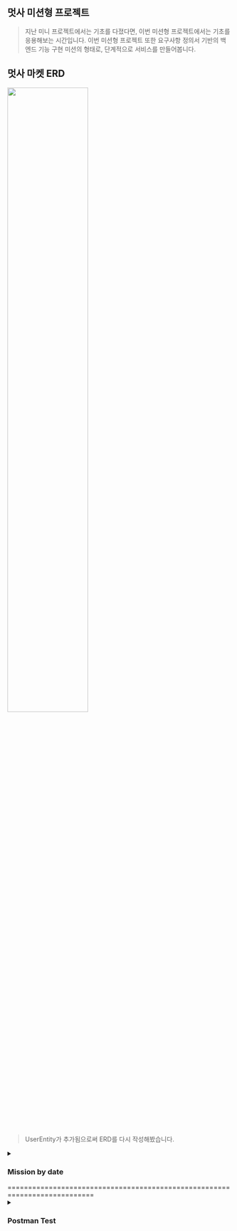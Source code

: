 ## 멋사 미션형 프로젝트
> 지난 미니 프로젝트에서는 기초를 다졌다면, 이번 미션형 프로젝트에서는 기초를 응용해보는 시간입니다.
> 이번 미션형 프로젝트 또한 요구사항 정의서 기반의 백엔드 기능 구현 미션의 형태로, 단계적으로 서비스를 만들어봅니다. 

## 멋사 마켓 ERD

<img width="60%" src="https://github.com/likelion-backend-5th/Project_1_KimMinGyun/assets/86220874/8d27da88-7754-4de1-8dff-4ee95fbafd19"/>

> UserEntity가 추가됨으로써 ERD를 다시 작성해봤습니다.
    
<details>
<summary>  
      
  ### Mission by date
</summary>

### Day1

```sh
1. 사용자는 **회원가입**을 진행할 수 있다.
    - 회원가입에 필요한 정보는 아이디와 비밀번호가 필수이다.
    - 부수적으로 전화번호, 이메일, 주소 정보를 기입할 수 있다.
    - 이에 필요한 사용자 Entity는 직접 작성하도록 한다.
    
2. **아이디 비밀번호**를 통해 로그인을 할 수 있어야 한다.
    
    
3. 아이디 비밀번호를 통해 로그인에 성공하면, **JWT가 발급**된다. 이 JWT를 소유하고 있을 경우 **인증**이 필요한 서비스에 접근이 가능해 진다.
    - 인증이 필요한 서비스는 추후(미션 후반부) 정의한다.
    
4. JWT를 받은 서비스는 **사용자가 누구인지** 사용자 **Entity를 기준**으로 정확하게 판단할 수 있어야 한다.
```

### (요구사항 구현하기 위해 집중한 부분, 변경하거나 추가한 부분)
* 1 
    * 필수 정보인 아이디, 비밀번호에 부수적으로 전화번호, 이메일, 주소 정보를 기입해야해서 UserDetails를 implements한 
      CustomUserDetails를 작성하였다.
    * 이에 필요한 UserEntity를 작성하였다.
    * 필수 정보인 username 과 password는 nullable = false를 하였고, username은 중복이 되면 안되기 때문에 unique 속성도 부여하였다.
    * 회원가입은 TokenController의 Post token/register로 진행할 수 있다.
 
 * 2 
    * 아이디 / 비밀번호로 로그인하기 위해서 JwtRequestDto를 활용하였다.
      
 * 3
    * 로그인에 성공하면 JWT가 발급되는데, TokenController의 Post token/issue로 진행할 수 있다.
    * username과 password가 일치하면 token을 생성하고 부여해준다
      
 * 4 
    * TokenController의 Post token/check로 사용자가 누구인지 확인할 수 있다.
    * Authorization bearer 부분에 토큰을 넣어줌으로써 username을 반환한다.        
            
===========================================================================

### Day2

```sh
1. 아이디와 비밀번호를 필요로 했던 테이블들은 실제 사용자 Record에 대응되도록 ERD를 수정하자.
    - ERD 수정과 함께 해당 정보를 적당히 표현할 수 있도록 Entity를 재작성하자.
    - 그리고 ORM의 기능을 충실히 사용할 수 있도록 어노테이션을 활용한다.
    
2. 다른 작성한 Entity도 변경을 진행한다.
    - 서로 참조하고 있는 테이블 관계가 있다면, 해당 사항이 표현될 수 있도록 Entity를 재작성한다.
```

* 1(UserEntity) 
    * 맨 위에 첨부해둔 ERD에 맞춰 엔티티를 수정하였다.
    * BaseEntity를 상속받은 UserEntity를 만들어줌으로써 createdAt, updatedAt 속성이 추가되었다.
    * 엔티티들과 연관을 맺을때 생기는 중간 매핑 테이블을 없애기위해 @JoinColumn을 이용하여 어떤 컬럼으로 조인을 할지 지정해주었다
    * 그리고 cascade-remove를 설정해 user 데이터가 지워질 때, 그 user가 포함된 데이터를 같이 지워지도록 하였다.

* 2(OtherEntities) 
    * 맨 위에 첨부해둔 ERD에 맞춰 엔티티를 수정하였다.
    * UserEntity에서 @OneToMany를 맺어주었지만, 다른 엔티티에서도 @ManyToOne을 이용하여 양방향으로 매핑을 해주겠다.
    * Many 쪽에 FK가 생기기 때문에, 어느 엔티티에서 연관 엔티티가 필요한지를 생각하고 관계를 맺어주면 좋다.
    * 이 프로젝트에서는 보통 판매 게시글이나 댓글, 네고 글 에서 유저를 찾아서 @ManyToOne이 유용하지만, 양방향으로 관계를 맺어주었다.
    * @ManyToOne을 할 때, CascadeType.PERSIST, CascadeType.MERGE 기능도 추가하여 각각의 엔티티에서 삽입이나, 수정을 할 때
      One 쪽 엔티티에도 반영이 되게 설정해주었다.
      
===========================================================================

### Day3
```sh
1. 본래 “누구든지 열람할 수 있다”의 기능 목록은 사용자가 **인증하지 않은 상태**에서 사용할 수 있도록 한다.
    - 등록된 물품 정보는 누구든지 열람할 수 있다.
    - 등록된 댓글은 누구든지 열람할 수 있다.
    - 기타 기능들
    
2. 작성자와 비밀번호를 포함하는 데이터는 **인증된 사용자만 사용**할 수 있도록 한다.
    - 이때 해당하는 기능에 포함되는 아이디 비밀번호 정보는, 1일차에 새로 작성한 사용자 Entity와의 관계로 대체한다.
        - 물품 정보 등록 → 물품 정보와 사용자 관계 설정
        - 댓글 등록 → 댓글과 사용자 관계 설정
        - 기타 등등
    - 누구든지 중고 거래를 목적으로 물품에 대한 정보를 등록할 수 있다.
    - 등록된 물품에 대한 질문을 위하여 댓글을 등록할 수 있다.
    - 등록된 물품에 대하여 구매 제안을 등록할 수 있다.
    - 기타 기능들
```

* 1
    * permitAll()에 
      "/token/issue", "/token/register"
      HttpMethod.GET, "/api/mutsamarket/items", "/api/mutsamarket/items/all", "/api/mutsamarket/items/{itemId}",
                      "/api/mutsamarket/items/{itemId}/comments"
      을 추가해줌으로써 로그인, 회원가입, 판매게시글 조회 3가지, 댓글 조회는 별 다른 인증 없이 누구든지 열람이 가능하다.

* 2
    * read를 제외한 다른 대부분의 기능들 create, update, delete는 인증된 사용자만 사용할 수 있도록 하였다
    * 예를들어, 등록은 누구든지 할 수 있지만 삭제, 수정 등을 할 때는 그 객체(물품, 댓글, 네고 등)의 등록자만이 할 수 있다
    * 또한, 네고를 조회할 때도 물품 정보 등록자는 모든 네고를 확인할 수 있고, 네고 작성자는 본인이 작성한 네고만 확인할 수 있다.

</details>
===========================================================================

<details>
<summary>
    
  ### Postman Test
</summary>


(사진을 클릭하시면 크게 볼 수 있습니다)

### 회원가입/로그인

<img width="60%" src="https://github.com/likelion-backend-5th/Project_1_KimMinGyun/assets/86220874/d2beb45b-a411-4461-809d-cebd9a00d461"/>

* 회원가입 정보를 Json 형식으로 보내면 회원가입


<img width="60%" src="https://github.com/likelion-backend-5th/Project_1_KimMinGyun/assets/86220874/9c1986da-8233-4b9d-80d9-e45ac512a12b"/>

* username과 password를 JSON 형식으로 보내면 로그인 하면서 토큰을 발급받을 수 있다
    * mingyun의 토큰은 eyJhbGciOiJIUzUxMiJ9.eyJzdWIiOiJtaW5neXVuIiwiaWF0IjoxNjkwODk4MzgyLCJleHAiOjE2OTA5MDE5ODJ9.5EsDv-Yx-q-YHuJImUPU0ait_sIIEEI8P69rM1_uAxXB3kUUZXbPm9jztr67TCrr6fGzRfIuVTtM4QdWmTJHaw
    * 미리 JpaUserDetailsManager에 만들어 놓은 user, user1이 있는데 test를 위해 user의 토큰도 받아서 두 명의 사용자를 가정해 테스트 해보겠다
    * user1의 토큰은 eyJhbGciOiJIUzUxMiJ9.eyJzdWIiOiJ1c2VyMSIsImlhdCI6MTY5MDg5ODg5MCwiZXhwIjoxNjkwOTAyNDkwfQ.LufEgCwSMzrANDEH2xSfJgq1W01WXIeqrdkIMCPkWyXW8pJLS1GkmafoxQuPbfPXWf9qrrmjmBTO1sF14CQv4Q
    * 테스트할 때 인증이 필요한 기능들은 계속 Authorization - Bearer Token 부분에 토큰을 넣어주면서 할 것이다. 기능에 따라 번갈아가며 넣을 것이다.


<img width="60%" src="https://github.com/likelion-backend-5th/Project_1_KimMinGyun/assets/86220874/060dae0f-898a-4166-92df-68d3557b07bb"/>

* 토큰을 Authorization - Bearer Token의 넣어주고 요청을 보내면 username도 확인할 수 있다 

===========================================================================

### SalesItem 기능

<img width="60%" src="https://github.com/likelion-backend-5th/Project_1_KimMinGyun/assets/86220874/6b55d9f8-5d48-4b81-bf2c-041231b99bae"/>

* 포스트맨의 컬렉션에서는 로그인을 하면 Authorization - Bearer Token에 자동으로 토큰 값이 넣어지기도 하는데, 일단 수동으로 넣어주고 요청을 보내겠다
    * 일단 mingyun의 토큰을 넣어줬다 (mingyun으로 로그인 한 것)
    * 그리고 item 판매 게시글을 2개 올리는 테스트를 하였다


<img width="60%" src="https://github.com/likelion-backend-5th/Project_1_KimMinGyun/assets/86220874/47ffc706-1f3a-4e06-bf1d-1dbd56ee9dac"/>

* read
    * read는 토큰을 안넣어줘도 조회를 할 수 있게 해놨다
    * 왼쪽에 get 요청 3개는 차례대로 단일 조회, 전체 조회, 페이지 조회이다.
    * 대표적으로 전체 조회만 사진으로 올려두었다. 3가지 조회가 다 잘되는 것을 확인하였다.


<img width="60%" src="https://github.com/likelion-backend-5th/Project_1_KimMinGyun/assets/86220874/ff2bb8df-dd30-44a6-aca6-99c9eeb4453e"/>

* delete
    * delete는 토큰을 넣어줘야한다.
    * 토큰을 통해 itemId의 작성자와 로그인한 user가 일치하면 삭제를 할 수 있게 하였다.
    * 판매 게시글 작성자가 아닌 user1의 토큰을 넣으면은 삭제가 되지 않는 것을 확인할 수 있다.


<img width="60%" src="https://github.com/likelion-backend-5th/Project_1_KimMinGyun/assets/86220874/15d3df43-c2fd-4d7c-9c34-c3e0c650e8c9"/>

* update
    * 마찬가지로 토큰으로 인증을 해서 작성자만이 수정을 할 수 있다.

<img width="60%" src="https://github.com/likelion-backend-5th/Project_1_KimMinGyun/assets/86220874/87d33aa1-158b-4467-815d-5ee88feddc54"/>

* Put Image
    * 사진을 넣을 수 있다. 서버에 폴더가 생기고 그 Url을 넣어주었다.


<img width="60%" src="https://github.com/likelion-backend-5th/Project_1_KimMinGyun/assets/86220874/3a24df96-b152-4706-8900-35af4b3169ef"/>

* read
    * put, delete 등을 하고 다시 조회한 결과 기능들이 잘 수행된 것을 확인할 수 있다
    
===========================================================================

### Comment 기능

<img width="60%" src="https://github.com/likelion-backend-5th/Project_1_KimMinGyun/assets/86220874/b1210428-60c3-45cf-9c34-da11e1fadb68"/>

* post 댓글
    * 댓글은 작성자든 구매하려는 사람이든 달 수 있게 하였다.
    * 댓글의 답글은 작성자만 달 수 있게 하였다.
    * 지금 테스트에서는 user1의 토큰으로 달았다. 삭제를 위해 2개 달았다. 


<img width="60%" src="https://github.com/likelion-backend-5th/Project_1_KimMinGyun/assets/86220874/e8d09b64-a29b-4a83-84b9-d86323eb2a4f"/>
      
* read
    * 페이지 조회로 구현하였다. itemId에 해당하는 댓글들을 보여준다.
    * 토큰 인증이 없어도 된다. 


<img width="60%" src="https://github.com/likelion-backend-5th/Project_1_KimMinGyun/assets/86220874/4cc4ccf4-4878-4830-ac99-2e5516bdfbcb"/>

* delete
    * 해당 댓글 작성자의 토큰(여기선 user1)을 넣어줘야 삭제를 할 수 있다.
    * itemId: 1, commentId: 2 의 댓글을 삭제하였다.


<img width="60%" src="https://github.com/likelion-backend-5th/Project_1_KimMinGyun/assets/86220874/c503b083-b641-4b90-8e18-90e723922821"/>

* update 댓글
    *  해당 댓글 작성자가 수정을 할 수 있다.
    *  itemId: 1, commentId: 1 의 댓글을 수정하였다.  



<img width="60%" src="https://github.com/likelion-backend-5th/Project_1_KimMinGyun/assets/86220874/d8d5b5c4-3c80-4bf8-ad37-143831d4704d"/>

* post Reply
    * 아이템 판매글 작성자만이 달 수 있다.
    * 1번 아이템 1번 댓글에 대해 답글을 달았다.

<img width="60%" src="https://github.com/likelion-backend-5th/Project_1_KimMinGyun/assets/86220874/f62e7678-9de5-4533-987e-e95de13705db"/>
   
* read
    * read 결과 post, delete, update가 정상 동작한 것을 확인할 수 있다.
 
===========================================================================

### Negotiation 기능

<img width="60%" src="https://github.com/likelion-backend-5th/Project_1_KimMinGyun/assets/86220874/adef2ff0-0345-44a8-92e9-2f0597b40df2"/>

* post Nego
    * Nego 에서는 또 다른 user의 토큰을 발급받아 총 3명의 토큰으로 test를 할 것이다.
    * 일단 user1, user2 의 토큰으로 각각 2개씩 Nego를 post 하였다

<img width="60%" src="https://github.com/likelion-backend-5th/Project_1_KimMinGyun/assets/86220874/d212e7e9-a31b-47aa-bb5f-54abd2f93ae4"/>

<img width="60%" src="https://github.com/likelion-backend-5th/Project_1_KimMinGyun/assets/86220874/c1933057-fdf7-4858-ae74-9861620c062d"/>

<img width="60%" src="https://github.com/likelion-backend-5th/Project_1_KimMinGyun/assets/86220874/aa7b769f-c023-4b0c-b3f1-8b9995466edf"/>

 
* read
    * read는 세 가지 경우를 확인해야 한다.
    * 위에서부터 차례로 판매글 작성자의 토큰, user1의 토큰, user2의 토큰으로 read를 한 결과이다.
    * 판매글 작성자는 모든 네고를 확인할 수 있다.
    * 각각의 user들은 자신의 네고만 확인할 수 있다.
    * read의 결과로써 네고했던 가격과 status를 확인할 수 있다.

<img width="60%" src="https://github.com/likelion-backend-5th/Project_1_KimMinGyun/assets/86220874/bce7ed2a-af1f-4a67-8da7-0c49852b5e8c"/>

<img width="60%" src="https://github.com/likelion-backend-5th/Project_1_KimMinGyun/assets/86220874/657cc461-1fa7-46ee-bd8c-9092f321494b"/>

* update(1)
    * update도 세가지 경우가 있는데, 일단 첫번째 경우이다.
    * 네고를 했던 사람만이 가격을 수정할 수 있다.(다른 토큰으로 할 시 에러 발생)
    * read로 결과를 확인하였다. 네고 가격이 잘 바뀐 것을 확인하였다. (편의를 위해 판매 글 작성자의 토큰으로 read 수행)


<img width="60%" src="https://github.com/likelion-backend-5th/Project_1_KimMinGyun/assets/86220874/c3cd4c43-56f0-4e28-b8ff-d309e1c4c192"/>

* delete
    * 또 다른 update 확인에 앞서 delete를 했다.
    * 마찬가지로 네고를 한 사람의 토큰을 넣어줘야 삭제가 된다

<img width="60%" src="https://github.com/likelion-backend-5th/Project_1_KimMinGyun/assets/86220874/2a7e7613-2b30-4b3c-9e22-17e8edec72d4"/>

<img width="60%" src="https://github.com/likelion-backend-5th/Project_1_KimMinGyun/assets/86220874/79f5cf7d-f18a-4706-9c08-83a9c503dbc1"/>
 
* update(2)
    * 네고를 받은 작성자는 status를 바꿔줄 수 있다.
    * 수락 or 거절로 바꿀 수 있는데, 1번 네고에 대해서는 수락을 하였고 2번 네고에 대해서는 거절, 3번 네고에 대해서는 그대로 두었다.
    * 조회 결과 status가 잘 바뀐 것을 확인할 수 있다.
 
<img width="60%" src="https://github.com/likelion-backend-5th/Project_1_KimMinGyun/assets/86220874/01285fe9-2c56-4d09-a6a3-567c5ffa9df6"/>

<img width="60%" src="https://github.com/likelion-backend-5th/Project_1_KimMinGyun/assets/86220874/e9442f94-99e9-456d-9eec-7bb8dff6547b"/>

  
* update(3)
    * 네고를 한 유저는 status가 "수락" 상태인 것에 한해 구매 확정을 할 수 있다.
    * 구매 확정을 함에 따라 나머지의 제안들의 status가 "거절로 바뀌는 것을 확인할 수 있다.
 
</details>
